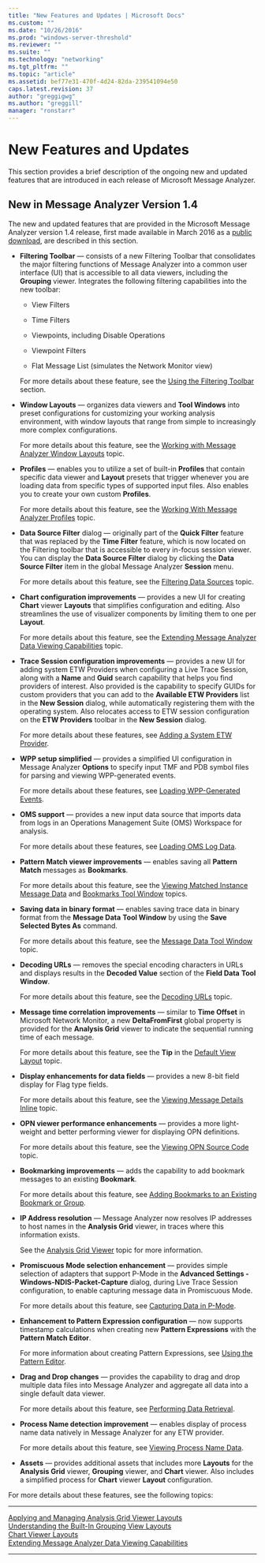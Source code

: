 ```yaml
---
title: "New Features and Updates | Microsoft Docs"
ms.custom: ""
ms.date: "10/26/2016"
ms.prod: "windows-server-threshold"
ms.reviewer: ""
ms.suite: ""
ms.technology: "networking"
ms.tgt_pltfrm: ""
ms.topic: "article"
ms.assetid: bef77e31-470f-4d24-82da-239541094e50
caps.latest.revision: 37
author: "greggigwg"
ms.author: "greggill"
manager: "ronstarr"
---
```


# New Features and Updates

This section provides a brief description of the ongoing new and updated features that are introduced in each release of Microsoft Message Analyzer.

## New in Message Analyzer Version 1.4

 The new and updated features that are provided in the Microsoft Message Analyzer version 1.4 release, first made available in March 2016 as a [public download](http://www.microsoft.com/en-us/download/details.aspx?id=44226), are described in this section.

- **Filtering Toolbar** — consists of  a new Filtering Toolbar that consolidates the major filtering functions of Message Analyzer into a common user interface (UI) that is accessible to all data viewers, including the **Grouping** viewer. Integrates the following filtering capabilities into the new toolbar:

  - View Filters

  - Time Filters

  - Viewpoints, including Disable Operations

  - Viewpoint Filters

  - Flat Message List (simulates the Network Monitor view)

  For more details about these feature, see the [Using the Filtering Toolbar](using-the-filtering-toolbar.md) section.

- **Window Layouts** — organizes data viewers and **Tool Windows** into preset configurations for customizing your working analysis environment, with window layouts that range from simple to increasingly more complex configurations.

     For more details about this feature, see the [Working with Message Analyzer Window Layouts](working-with-message-analyzer-window-layouts.md) topic.

- **Profiles** — enables you to utilize a set of built-in **Profiles** that contain specific data viewer and **Layout** presets that trigger whenever you are loading data from specific types of supported input files. Also enables you to create your own custom **Profiles**.

     For more details about this feature, see the [Working With Message Analyzer Profiles](working-with-message-analyzer-profiles.md) topic.

- **Data Source Filter** dialog — originally part of the **Quick Filter** feature that was replaced by the **Time Filter** feature, which is now located on the Filtering toolbar that is accessible to every in-focus session viewer. You can display the **Data Source Filter** dialog by clicking the **Data Source Filter** item in the global Message Analyzer **Session** menu.

     For more details about this feature, see the [Filtering Data Sources](filtering-data-sources.md) topic.

- **Chart configuration improvements** — provides a new UI for creating **Chart** viewer **Layouts** that simplifies configuration and editing. Also streamlines the use of visualizer components by limiting them to one per **Layout**.

     For more details about this feature, see the [Extending Message Analyzer Data Viewing Capabilities](extending-message-analyzer-data-viewing-capabilities.md) topic.

- **Trace Session configuration improvements** — provides a new UI for adding system ETW Providers when configuring a  Live Trace Session, along with a **Name** and **Guid** search capability that helps you find providers of interest. Also provided is the capability to specify GUIDs for custom providers that you can add to the **Available ETW Providers** list in the **New Session** dialog, while automatically registering them with the operating system. Also relocates access to ETW session configuration on the **ETW Providers** toolbar in the **New Session** dialog.

     For more details about these features, see [Adding a System ETW Provider](adding-a-system-etw-provider.md).

- **WPP setup simplified** — provides a simplified UI configuration in Message Analyzer **Options** to specify input TMF and PDB symbol files for parsing and viewing WPP-generated events.

     For more details about these features, see [Loading WPP-Generated Events](loading-wpp-generated-events.md).

- **OMS support** — provides a new input data source that imports data from logs in an Operations Management Suite (OMS) Workspace for analysis.

     For more details about these features, see [Loading OMS Log Data](loading-oms-log-data.md).

- **Pattern Match viewer improvements** — enables saving all **Pattern Match** messages as **Bookmarks**.

     For more details about this feature, see the [Viewing Matched Instance Message Data](using-the-pattern-match-viewer.md#BKMK_ViewMatchedInstanceData) and [Bookmarks Tool Window](bookmarks-tool-window.md) topics.

- **Saving data in binary format** — enables saving trace data in binary format from the **Message Data** **Tool Window** by using the **Save Selected Bytes As** command.

     For more details about this feature, see the [Message Data Tool Window](message-data-tool-window.md) topic.

- **Decoding URLs** — removes the special encoding characters in URLs and displays results in the **Decoded Value** section of the **Field Data** **Tool Window**.

     For more details about this feature, see the [Decoding URLs](field-data-tool-window.md#BKMK_DecodingURLs) topic.

- **Message time correlation improvements** — similar to **Time Offset** in Microsoft Network Monitor, a new **DeltaFromFirst** global property is provided for the **Analysis Grid** viewer to indicate the sequential running time of each message.

     For more details about this feature, see the **Tip** in the [Default View Layout](analysis-grid-viewer.md#BKMK_DefaultViewLayout) topic.

- **Display enhancements for data fields** — provides a new 8-bit field display for Flag type fields.

     For more details about this feature, see the [Viewing Message Details Inline](message-details-tool-window.md#BKMK_ViewMessageDetailsInline) topic.

- **OPN viewer performance enhancements** — provides a more light-weight and better performing viewer for displaying OPN definitions.

     For more details about this feature, see the [Viewing OPN Source Code](viewing-opn-source-code.md) topic.

- **Bookmarking improvements** — adds the capability to add bookmark messages to an existing **Bookmark**.

     For more details about this feature, see [Adding Bookmarks to an Existing Bookmark or Group](bookmarks-tool-window.md#BKMK_AddBookMarksToExisting).

- **IP Address resolution** — Message Analyzer now  resolves IP addresses to host names in the **Analysis Grid** viewer, in traces where this information exists.

     See the [Analysis Grid Viewer](analysis-grid-viewer.md) topic for more information.

- **Promiscuous Mode selection enhancement** — provides simple selection of adapters that support P-Mode in the **Advanced Settings - Windows-NDIS-Packet-Capture** dialog, during Live Trace Session configuration, to enable capturing message data in Promiscuous Mode.

     For more details about this feature, see [Capturing Data in P-Mode](microsoft-windows-ndis-packetcapture-provider.md#BKMK_CaptureInPMode).

- **Enhancement to Pattern Expression configuration** — now supports timestamp calculations when creating new **Pattern Expressions** with the **Pattern Match Editor**.

     For more information about creating Pattern Expressions, see [Using the Pattern Editor](using-the-pattern-editor.md).

- **Drag and Drop changes** — provides the capability to drag and drop multiple data files into Message Analyzer and aggregate all data into a single default data viewer.

     For more details about this feature, see [Performing Data Retrieval](performing-data-retrieval.md).

- **Process Name detection improvement** — enables display of process name data natively in Message Analyzer for any ETW provider.

     For more details about this feature, see [Viewing Process Name Data](viewing-process-name-data.md).

- **Assets** — provides additional assets that includes more **Layouts** for the **Analysis Grid** viewer, **Grouping** viewer, and **Chart** viewer. Also includes a simplified process for  **Chart** viewer **Layout** configuration.

For more details about these features, see the following topics:

---

[Applying and Managing Analysis Grid Viewer Layouts](applying-and-managing-analysis-grid-viewer-layouts.md)  
[Understanding the Built-In Grouping View Layouts](grouping-viewer.md#BKMK_UsingPredefinedLayouts)  
[Chart Viewer Layouts](chart-viewer-layouts.md)  
[Extending Message Analyzer Data Viewing Capabilities](extending-message-analyzer-data-viewing-capabilities.md)  

---